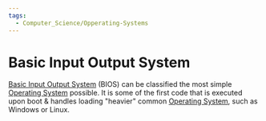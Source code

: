 ```yaml
---
tags:
  - Computer_Science/Opperating-Systems
---
```

# Basic Input Output System
[Basic Input Output System](Basic%20Input%20Output%20System.md) (BIOS) can be classified the most simple [Operating System](Operating%20System.md) possible. It is some of the first code that is executed upon boot & handles loading "heavier" common [Operating System](Operating%20System.md), such as Windows or Linux.